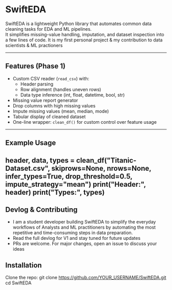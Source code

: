 # SwiftEDA

SwiftEDA is a lightweight Python library that automates common data cleaning tasks for EDA and ML pipelines.  
It simplifies missing-value handling, imputation, and dataset inspection into a few lines of code.
It is my first personal project & my contribution to data scientists & ML practioners

---

## Features (Phase 1)
- Custom CSV reader (`read_csv`) with:
  - Header parsing
  - Row alignment (handles uneven rows)
  - Data type inference (int, float, datetime, bool, str)
- Missing value report generator
- Drop columns with high missing values
- Impute missing values (mean, median, mode)
- Tabular display of cleaned dataset
- One-line wrapper: `clean_df()` for custom control over feature usage
---
## Example Usage
header, data, types = clean_df("Titanic-Dataset.csv", skiprows=None, nrows=None, infer_types=True, drop_threshold=0.5, impute_strategy="mean")
print("Header:", header)
print("Types:", types)
---
## Devlog & Contributing
- I am a student developer building SwiftEDA to simplify the everyday workflows of Analysts and ML practitioners by automating the most repetitive and time-consuming steps in data preparation.
- Read the full devlog for V1 and stay tuned for future updates
- PRs are welcome. For major changes, open an issue to discuss your ideas
## Installation
Clone the repo:
git clone https://github.com/YOUR_USERNAME/SwiftEDA.git
cd SwiftEDA
